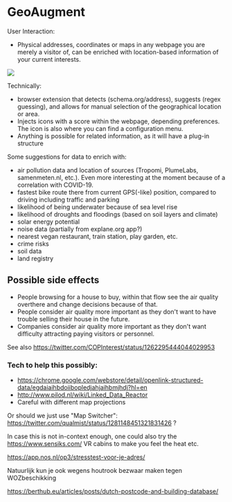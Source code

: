 # GeoAugment

User Interaction:
- Physical addresses, coordinates or maps in any webpage you are merely a visitor of, can be enriched with location-based information of your current interests.
<img src="https://repository-images.githubusercontent.com/149291966/505b9780-7a34-11eb-9c96-a42641968c99">

Technically:
- browser extension that detects (schema.org/address), suggests (regex guessing), and allows for manual selection of the geographical location or area.
- Injects icons with a score within the webpage, depending preferences. The icon is also where you can find a configuration menu.
- Anything is possible for related information, as it will have a plug-in structure

Some suggestions for data to enrich with:
- air pollution data and location of sources (Tropomi, PlumeLabs, samenmeten.nl, etc.). Even more interesting at the moment because of a correlation with COVID-19.
- fastest bike route there from current GPS(-like) position, compared to driving including traffic and parking
- likelihood of being underwater because of sea level rise
- likelihood of droughts and floodings (based on soil layers and climate)
- solar energy potential
- noise data (partially from explane.org app?)
- nearest vegan restaurant, train station, play garden, etc.
- crime risks
- soil data
- land registry

## Possible side effects
- People browsing for a house to buy, within that flow see the air quality overthere and change decisions because of that.
- People consider air quality more important as they don't want to have trouble selling their house in the future.
- Companies consider air quality more important as they don't want difficulty attracting paying visitors or personnel.

See also https://twitter.com/COPInterest/status/1262295444044029953

### Tech to help this possibly:
- https://chrome.google.com/webstore/detail/openlink-structured-data/egdaiaihbdoiibopledjahjaihbmjhdj?hl=en
- http://www.pilod.nl/wiki/Linked_Data_Reactor
- Careful with different map projections

Or should we just use "Map Switcher": https://twitter.com/qualmist/status/1281148451321831426 ?

In case this is not in-context enough, one could also try the https://www.sensiks.com/ VR cabins to make you feel the heat etc.

https://app.nos.nl/op3/stresstest-voor-je-adres/

Natuurlijk kun je ook wegens houtrook bezwaar maken tegen WOZbeschikking

https://berthub.eu/articles/posts/dutch-postcode-and-building-database/
